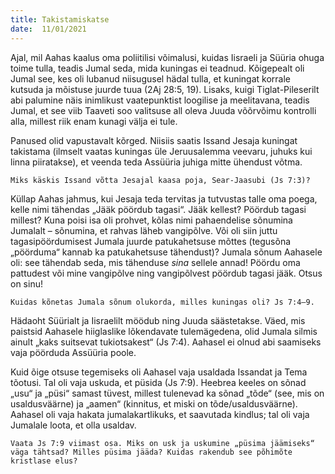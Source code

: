 ```yaml
---
title: Takistamiskatse 
date:  11/01/2021  
---
```


Ajal, mil Aahas kaalus oma poliitilisi võimalusi, kuidas Iisraeli ja Süüria ohuga toime tulla, teadis Jumal seda, mida kuningas ei teadnud. Kõigepealt oli Jumal see, kes oli lubanud niisugusel hädal tulla, et kuningat korrale kutsuda ja mõistuse juurde tuua (2Aj 28:5, 19). Lisaks, kuigi Tiglat-Pileserilt abi palumine näis inimlikust vaatepunktist loogilise ja meelitavana, teadis Jumal, et see viib Taaveti soo valitsuse all oleva Juuda võõrvõimu kontrolli alla, millest riik enam kunagi välja ei tule.

Panused olid vapustavalt kõrged. Niisiis saatis Issand Jesaja kuningat takistama (ilmselt vaatas kuningas üle Jeruusalemma veevaru, juhuks kui linna piiratakse), et veenda teda Assüüria juhiga mitte ühendust võtma.

`Miks käskis Issand võtta Jesajal kaasa poja, Sear-Jaasubi (Js 7:3)?`

Küllap Aahas jahmus, kui Jesaja teda tervitas ja tutvustas talle oma poega, kelle nimi tähendas „Jääk pöördub tagasi“. Jääk kellest? Pöördub tagasi millest? Kuna poisi isa oli prohvet, kõlas nimi pahaendelise sõnumina Jumalalt – sõnumina, et rahvas läheb vangipõlve. Või oli siin juttu tagasipöördumisest Jumala juurde patukahetsuse mõttes (tegusõna „pöörduma“ kannab ka patukahetsuse tähendust)? Jumala sõnum Aahasele oli: see tähendab seda, mis tähenduse _sina_ sellele annad! Pöördu oma pattudest või mine vangipõlve ning vangipõlvest pöördub tagasi jääk. Otsus on sinu!

`Kuidas kõnetas Jumala sõnum olukorda, milles kuningas oli? Js 7:4–9.`

Hädaoht Süürialt ja Iisraelilt möödub ning Juuda säästetakse. Väed, mis paistsid Aahasele hiiglaslike lõkendavate tulemägedena, olid Jumala silmis ainult „kaks suitsevat tukiotsakest“ (Js 7:4). Aahasel ei olnud abi saamiseks vaja pöörduda Assüüria poole.

Kuid õige otsuse tegemiseks oli Aahasel vaja usaldada Issandat ja Tema tõotusi. Tal oli vaja uskuda, et püsida (Js 7:9). Heebrea keeles on sõnad „usu“ ja „püsi“ samast tüvest, millest tulenevad ka sõnad „tõde“ (see, mis on usaldusväärne) ja „aamen“ (kinnitus, et miski on tõde/usaldusväärne). Aahasel oli vaja hakata jumalakartlikuks, et saavutada kindlus; tal oli vaja Jumalale loota, et olla usaldav.

`Vaata Js 7:9 viimast osa. Miks on usk ja uskumine „püsima jäämiseks“ väga tähtsad? Milles püsima jääda? Kuidas rakendub see põhimõte kristlase elus?`
